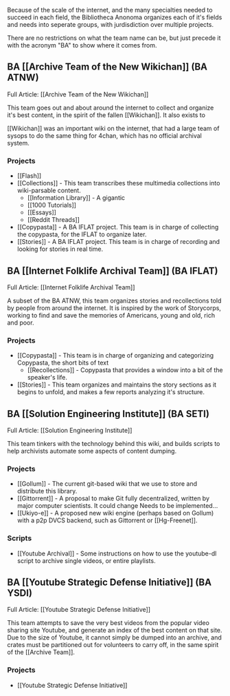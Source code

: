 Because of the scale of the internet, and the many specialties needed to succeed in each field, the Bibliotheca Anonoma organizes each of it's fields and needs into seperate groups, with jurdisdiction over multiple projects.

There are no restrictions on what the team name can be, but just precede it with the acronym "BA" to show where it comes from.

## BA [[Archive Team of the New Wikichan]] (BA ATNW)

Full Article: [[Archive Team of the New Wikichan]]

This team goes out and about around the internet to collect and organize it's best content, in the spirit of the fallen [[Wikichan]]. It also exists to 

[[Wikichan]] was an important wiki on the internet, that had a large team of sysops to do the same thing for 4chan, which has no official archival system.

### Projects

* [[Flash]]
* [[Collections]] - This team transcribes these multimedia collections into wiki-parsable content.
  * [[Information Library]] - A gigantic
  * [[1000 Tutorials]]
  * [[Essays]]
  * [[Reddit Threads]]
* [[Copypasta]] - A BA IFLAT project. This team is in charge of collecting the copypasta, for the IFLAT to organize later.
* [[Stories]] - A BA IFLAT project. This team is in charge of recording and looking for stories in real time.

## BA [[Internet Folklife Archival Team]] (BA IFLAT)

Full Article: [[Internet Folklife Archival Team]]

A subset of the BA ATNW, this team organizes stories and recollections told by people from around the internet. It is inspired by the work of Storycorps, working to find and save the memories of Americans, young and old, rich and poor.

### Projects

* [[Copypasta]] - This team is in charge of organizing and categorizing Copypasta, the short bits of text 
  * [[Recollections]] - Copypasta that provides a window into a bit of the speaker's life.
* [[Stories]] - This team organizes and maintains the story sections as it begins to unfold, and makes a few reports analyzing it's structure.

## BA [[Solution Engineering Institute]] (BA SETI)

Full Article: [[Solution Engineering Institute]]

This team tinkers with the technology behind this wiki, and builds scripts to help archivists automate some aspects of content dumping.

### Projects

* [[Gollum]] - The current git-based wiki that we use to store and distribute this library.
* [[Gittorrent]] - A proposal to make Git fully decentralized, written by major computer scientists. It could change Needs to be implemented...
* [[Ukiyo-e]] - A proposed new wiki engine (perhaps based on Gollum) with a p2p DVCS backend, such as Gittorrent or [[Hg-Freenet]].

### Scripts

* [[Youtube Archival]] - Some instructions on how to use the youtube-dl script to archive single videos, or entire playlists.

## BA [[Youtube Strategic Defense Initiative]] (BA YSDI)

Full Article: [[Youtube Strategic Defense Initiative]]

This team attempts to save the very best videos from the popular video sharing site Youtube, and generate an index of the best content on that site. Due to the size of Youtube, it cannot simply be dumped into an archive, and crates must be partitioned out for volunteers to carry off, in the same spirit of the [[Archive Team]].

### Projects

* [[Youtube Strategic Defense Initiative]]
